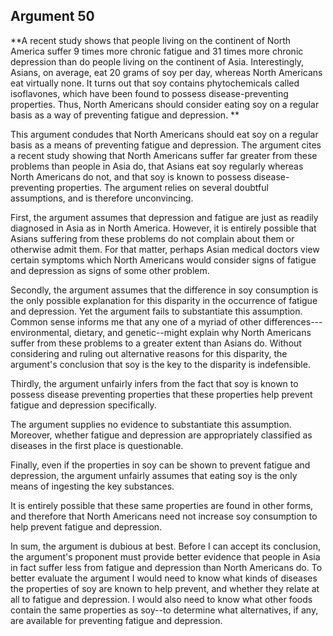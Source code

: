 
Argument 50
---------------------------

**A recent study shows that people living on the continent of North America suffer 9 times more
chronic fatigue and 31 times more chronic depression than do people living on the continent of
Asia. Interestingly, Asians, on average, eat 20 grams of soy per day, whereas North Americans
eat virtually none. It turns out that soy contains phytochemicals called isoflavones, which have
been found to possess disease-preventing properties. Thus, North Americans should consider
eating soy on a regular basis as a way of preventing fatigue and depression.
**

This argument condudes that North Americans should eat soy on a regular basis as a
means of preventing fatigue and depression. The argument cites a recent study showing that
North Americans suffer far greater from these problems than people in Asia do, that Asians eat
soy regularly whereas North Americans do not, and that soy is known to possess
disease-preventing properties. The argument relies on several doubtful assumptions, and is
therefore unconvincing.

First, the argument assumes that depression and fatigue are just as readily diagnosed in
Asia as in North America. However, it is entirely possible that Asians suffering from these
problems do not complain about them or otherwise admit them. For that matter, perhaps Asian
medical doctors view certain symptoms which North Americans would consider signs of
fatigue and depression as signs of some other problem.

Secondly, the argument assumes that the difference in soy consumption is the only possible
explanation for this disparity in the occurrence of fatigue and depression. Yet the argument
fails to substantiate this assumption. Common sense informs me that any one of a myriad of
other differences---environmental, dietary, and genetic--might explain why North Americans
suffer from these problems to a greater extent than Asians do. Without considering and ruling
out alternative reasons for this disparity, the argument's conclusion that soy is the key to the
disparity is indefensible.

Thirdly, the argument unfairly infers from the fact that soy is known to possess disease
preventing properties that these properties help prevent fatigue and depression specifically.

The argument supplies no evidence to substantiate this assumption. Moreover, whether
fatigue and depression are appropriately classified as diseases in the first place is
questionable.

Finally, even if the properties in soy can be shown to prevent fatigue and depression, the
argument unfairly assumes that eating soy is the only means of ingesting the key substances.

It is entirely possible that these same properties are found in other forms, and therefore that
North Americans need not increase soy consumption to help prevent fatigue and depression.

In sum, the argument is dubious at best. Before I can accept its conclusion, the argument's
proponent must provide better evidence that people in Asia in fact suffer less from fatigue and
depression than North Americans do. To better evaluate the argument I would need to know
what kinds of diseases the properties of soy are known to help prevent, and whether they
relate at all to fatigue and depression. I would also need to know what other foods contain the
same properties as soy--to determine what alternatives, if any, are available for preventing
fatigue and depression.


